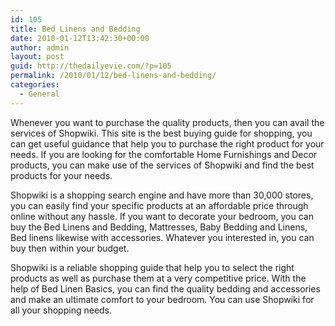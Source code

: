 ```yaml
---
id: 105
title: Bed Linens and Bedding
date: 2010-01-12T13:42:30+00:00
author: admin
layout: post
guid: http://thedailyevie.com/?p=105
permalink: /2010/01/12/bed-linens-and-bedding/
categories:
  - General
---
```

Whenever you want to purchase the quality products, then you can avail the services of Shopwiki. This site is the best buying guide for shopping, you can get useful guidance that help you to purchase the right product for your needs. If you are looking for the comfortable Home Furnishings and Decor products, you can make use of the services of Shopwiki and find the best products for your needs.

Shopwiki is a shopping search engine and have more than 30,000 stores, you can easily find your specific products at an affordable price through online without any hassle. If you want to decorate your bedroom, you can buy the Bed Linens and Bedding, Mattresses, Baby Bedding and Linens, Bed linens likewise with accessories. Whatever you interested in, you can buy then within your budget.

Shopwiki is a reliable shopping guide that help you to select the right products as well as purchase them at a very competitive price. With the help of Bed Linen Basics, you can find the quality bedding and accessories and make an ultimate comfort to your bedroom. You can use Shopwiki for all your shopping needs.